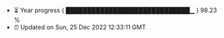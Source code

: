 - ⏳ Year progress { █████████████████████████████▁ } 98.23 %
- ⏰ Updated on Sun, 25 Dec 2022 12:33:11 GMT

